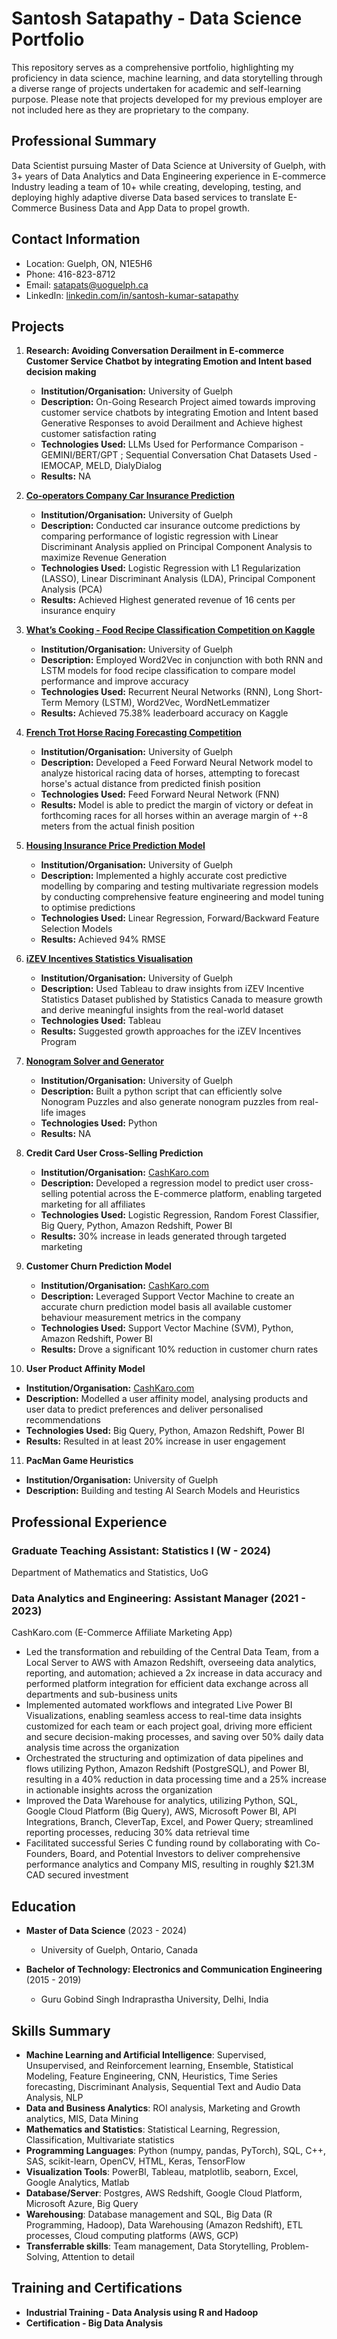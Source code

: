 # Santosh Satapathy - Data Science Portfolio

This repository serves as a comprehensive portfolio, highlighting my proficiency in data science, machine learning, and data storytelling through a diverse range of projects undertaken for academic and self-learning purpose. Please note that projects developed for my previous employer are not included here as they are proprietary to the company.

## Professional Summary
Data Scientist pursuing Master of Data Science at University of Guelph, with 3+ years of Data Analytics and Data Engineering experience in E-commerce Industry leading a team of 10+ while creating, developing, testing, and deploying highly adaptive diverse Data based services to translate E-Commerce Business Data and App Data to propel growth.

## Contact Information
- Location: Guelph, ON, N1E5H6
- Phone: 416-823-8712
- Email: satapats@uoguelph.ca
- LinkedIn: [linkedin.com/in/santosh-kumar-satapathy](https://www.linkedin.com/in/santosh-kumar-satapathy)

## Projects

1. **Research: Avoiding Conversation Derailment in E-commerce Customer Service Chatbot by integrating Emotion and Intent based decision making**
   - **Institution/Organisation:** University of Guelph
   - **Description:** On-Going Research Project aimed towards improving customer service chatbots by integrating Emotion and Intent based Generative Responses to avoid Derailment and Achieve highest customer satisfaction rating
   - **Technologies Used:** LLMs Used for Performance Comparison - GEMINI/BERT/GPT ; Sequential Conversation Chat Datasets Used - IEMOCAP, MELD, DialyDialog
   - **Results:** NA

2. **[Co-operators Company Car Insurance Prediction](https://github.com/SantoshSatapathy/Santosh_Portfolio/tree/main/Co-operators%20Company%20Car%20Insurance%20Prediction)**
   - **Institution/Organisation:** University of Guelph
   - **Description:** Conducted car insurance outcome predictions by comparing performance of logistic regression with Linear Discriminant Analysis applied on Principal Component Analysis to maximize Revenue Generation
   - **Technologies Used:** Logistic Regression with L1 Regularization (LASSO), Linear Discriminant Analysis (LDA), Principal Component Analysis (PCA)
   - **Results:** Achieved Highest generated revenue of 16 cents per insurance enquiry

3. **[What’s Cooking - Food Recipe Classification Competition on Kaggle](https://github.com/SantoshSatapathy/Santosh_Portfolio/tree/main/What's%20Cooking%20-%20Food%20Recipe%20Classification%20Using%20Recurrent%20Neural%20Network)**
   - **Institution/Organisation:** University of Guelph
   - **Description:** Employed Word2Vec in conjunction with both RNN and LSTM models for food recipe classification to compare model performance and improve accuracy
   - **Technologies Used:** Recurrent Neural Networks (RNN), Long Short-Term Memory (LSTM), Word2Vec, WordNetLemmatizer
   - **Results:** Achieved 75.38% leaderboard accuracy on Kaggle
     
4. **[French Trot Horse Racing Forecasting Competition](https://github.com/SantoshSatapathy/Santosh_Portfolio/tree/main/French%20Trot%20Horse%20Racing%20Forecasting)**
   - **Institution/Organisation:** University of Guelph
   - **Description:** Developed a Feed Forward Neural Network model to analyze historical racing data of horses, attempting to forecast horse's actual distance from predicted finish position
   - **Technologies Used:** Feed Forward Neural Network (FNN)
   - **Results:** Model is able to predict the margin of victory or defeat in forthcoming races for all horses within an average margin of +-8 meters from the actual finish position

5. **[Housing Insurance Price Prediction Model](https://github.com/SantoshSatapathy/Santosh_Portfolio/tree/main/Housing%20Insurance%20Price%20Prediction)**
   - **Institution/Organisation:** University of Guelph
   - **Description:** Implemented a highly accurate cost predictive modelling by comparing and testing multivariate regression models by conducting comprehensive feature engineering and model tuning to optimise predictions
   - **Technologies Used:** Linear Regression, Forward/Backward Feature Selection Models
   - **Results:** Achieved 94% RMSE
     
6. **[iZEV Incentives Statistics Visualisation](https://github.com/SantoshSatapathy/Santosh_Portfolio/tree/main/iZEV%20Incentives%20Statistics%20Visualisation)**
   - **Institution/Organisation:** University of Guelph
   - **Description:** Used Tableau to draw insights from iZEV Incentive Statistics Dataset published by Statistics Canada to measure growth and derive meaningful insights from the real-world dataset
   - **Technologies Used:** Tableau
   - **Results:** Suggested growth approaches for the iZEV Incentives Program
   
7. **[Nonogram Solver and Generator](https://github.com/SantoshSatapathy/Santosh_Portfolio/tree/main/ArtificialIntelligence_Assignment2_NonogramSolverAndGenerator)**
   - **Institution/Organisation:** University of Guelph
   - **Description:** Built a python script that can efficiently solve Nonogram Puzzles and also generate nonogram puzzles from real-life images
   - **Technologies Used:** Python
   - **Results:** NA
   
8. **Credit Card User Cross-Selling Prediction**
   - **Institution/Organisation:** [CashKaro.com](https://cashkaro.com)
   - **Description:** Developed a regression model to predict user cross-selling potential across the E-commerce platform, enabling targeted marketing for all affiliates
   - **Technologies Used:** Logistic Regression, Random Forest Classifier, Big Query, Python, Amazon Redshift, Power BI
   - **Results:** 30% increase in leads generated through targeted marketing
     
9. **Customer Churn Prediction Model**
   - **Institution/Organisation:** [CashKaro.com](https://cashkaro.com)
   - **Description:** Leveraged Support Vector Machine to create an accurate churn prediction model basis all available customer behaviour measurement metrics in the company
   - **Technologies Used:** Support Vector Machine (SVM), Python, Amazon Redshift, Power BI
   - **Results:** Drove a significant 10% reduction in customer churn rates

10. **User Product Affinity Model**
   - **Institution/Organisation:** [CashKaro.com](https://cashkaro.com)
   - **Description:** Modelled a user affinity model, analysing products and user data to predict preferences and deliver personalised recommendations
   - **Technologies Used:** Big Query, Python, Amazon Redshift, Power BI
   - **Results:** Resulted in at least 20% increase in user engagement


     
11. **PacMan Game Heuristics**
   - **Institution/Organisation:** University of Guelph
   - **Description:**  Building and testing AI Search Models and Heuristics

## Professional Experience
### Graduate Teaching Assistant: Statistics I (W - 2024)
Department of Mathematics and Statistics, UoG

### Data Analytics and Engineering: Assistant Manager (2021 - 2023)
CashKaro.com (E-Commerce Affiliate Marketing App)
- Led the transformation and rebuilding of the Central Data Team, from a Local Server to AWS with Amazon Redshift, overseeing data analytics, reporting, and automation; achieved a 2x increase in data accuracy and performed platform integration for efficient data exchange across all departments and sub-business units
- Implemented automated workflows and integrated Live Power BI Visualizations, enabling seamless access to real-time data insights customized for each team or each project goal, driving more efficient and secure decision-making processes, and saving over 50% daily data analysis time across the organization
- Orchestrated the structuring and optimization of data pipelines and flows utilizing Python, Amazon Redshift (PostgreSQL), and Power BI, resulting in a 40% reduction in data processing time and a 25% increase in actionable insights across the organization
- Improved the Data Warehouse for analytics, utilizing Python, SQL, Google Cloud Platform (Big Query), AWS, Microsoft Power BI, API Integrations, Branch, CleverTap, Excel, and Power Query; streamlined reporting processes, reducing 30% data retrieval time
- Facilitated successful Series C funding round by collaborating with Co-Founders, Board, and Potential Investors to deliver comprehensive performance analytics and Company MIS, resulting in roughly $21.3M CAD secured investment

## Education
- **Master of Data Science** (2023 - 2024)
  - University of Guelph, Ontario, Canada

- **Bachelor of Technology: Electronics and Communication Engineering** (2015 - 2019)
  - Guru Gobind Singh Indraprastha University, Delhi, India

## Skills Summary
- **Machine Learning and Artificial Intelligence**: Supervised, Unsupervised, and Reinforcement learning, Ensemble, Statistical Modeling, Feature Engineering, CNN, Heuristics, Time Series forecasting, Discriminant Analysis, Sequential Text and Audio Data Analysis, NLP
- **Data and Business Analytics**: ROI analysis, Marketing and Growth analytics, MIS, Data Mining
- **Mathematics and Statistics**: Statistical Learning, Regression, Classification, Multivariate statistics
- **Programming Languages**: Python (numpy, pandas, PyTorch), SQL, C++, SAS, scikit-learn, OpenCV, HTML, Keras, TensorFlow
- **Visualization Tools**: PowerBI, Tableau, matplotlib, seaborn, Excel, Google Analytics, Matlab
- **Database/Server**: Postgres, AWS Redshift, Google Cloud Platform, Microsoft Azure, Big Query
- **Warehousing**: Database management and SQL, Big Data (R Programming, Hadoop), Data Warehousing (Amazon Redshift), ETL processes, Cloud computing platforms (AWS, GCP)
- **Transferrable skills**: Team management, Data Storytelling, Problem-Solving, Attention to detail

## Training and Certifications
- **Industrial Training - Data Analysis using R and Hadoop**
- **Certification - Big Data Analysis**
